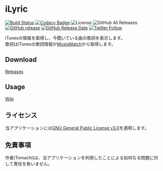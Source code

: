 # iLyric

[![Build Status](https://travis-ci.org/book000/iLyric.svg?branch=master)](https://travis-ci.org/book000/iLyric)
[![Codacy Badge](https://api.codacy.com/project/badge/Grade/b717626e2b8c4e5d9dd5a6e940187243)](https://www.codacy.com/app/book000/iLyric?utm_source=github.com&amp;utm_medium=referral&amp;utm_content=book000/iLyric&amp;utm_campaign=Badge_Grade)
![License](https://img.shields.io/github/license/book000/iLyric.svg)
![GitHub All Releases](https://img.shields.io/github/downloads/book000/iLyric/total.svg)
[![GitHub release](https://img.shields.io/github/release/book000/iLyric.svg)](https://github.com/book000/iLyric/releases)
[![GitHub Release Date](https://img.shields.io/github/release-date/book000/iLyric.svg)](https://github.com/book000/iLyric/releases)
[![Twitter Follow](https://img.shields.io/twitter/follow/book000.svg?style=social)](https://twitter.com/book000)

iTunesの情報を取得し、今聞いている曲の歌詞を表示します。  
歌詞はiTunesの歌詞情報か[MusixMatch](https://www.musixmatch.com/ja)から取得します。

## Download

[Releases](https://github.com/book000/iLyric/releases)

## Usage

[Wiki](https://github.com/book000/iLyric/wiki)

## ライセンス

当アプリケーションには[GNU General Public License v3.0](https://github.com/book000/iLyric/blob/master/LICENSE)を適用します。

## 免責事項

作者(Tomachi)は、当アプリケーションを利用したことによる如何なる問題に対して責任を負いません。
